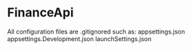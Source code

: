 # FinanceApi
 
All configuration files are .gitignored such as:
appsettings.json
appsettings.Development.json
launchSettings.json

